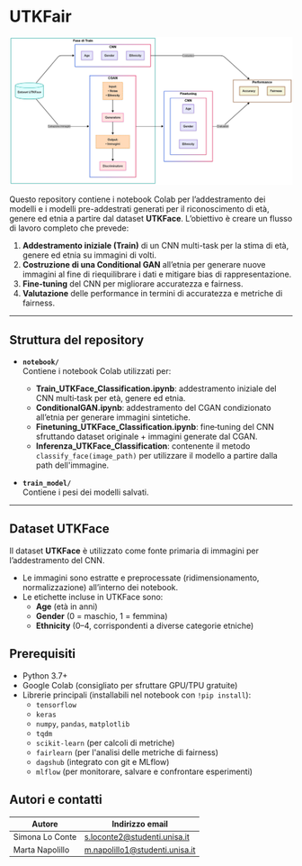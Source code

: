 # UTKFair

<p align="center">
  <img src="pipeline.png" alt="Schema del progetto" width="600"/>
</p>



Questo repository contiene i notebook Colab per l’addestramento dei modelli e i modelli pre-addestrati generati per il riconoscimento di età, genere ed etnia a partire dal dataset **UTKFace**. L’obiettivo è creare un flusso di lavoro completo che prevede:

1. **Addestramento iniziale (Train)** di un CNN multi-task per la stima di età, genere ed etnia su immagini di volti.
2. **Costruzione di una Conditional GAN** all’etnia per generare nuove immagini al fine di riequilibrare i dati e mitigare bias di rappresentazione.
3. **Fine‐tuning** del CNN per migliorare accuratezza e fairness.
4. **Valutazione** delle performance in termini di accuratezza e metriche di fairness.

---

## Struttura del repository

- **`notebook/`**  
  Contiene i notebook Colab utilizzati per:
  - **Train_UTKFace_Classification.ipynb**: addestramento iniziale del CNN multi‐task per età, genere ed etnia.
  - **ConditionalGAN.ipynb**: addestramento del CGAN condizionato all’etnia per generare immagini sintetiche.
  - **Finetuning_UTKFace_Classification.ipynb**: fine‐tuning del CNN sfruttando dataset originale + immagini generate dal CGAN.  
  - **Inferenza_UTKFace_Classification**: contenente il metodo `classify_face(image_path)` per utilizzare il modello a partire dalla path dell'immagine.

- **`train_model/`**  
  Contiene i pesi dei modelli salvati.

---

## Dataset UTKFace
Il dataset **UTKFace** è utilizzato come fonte primaria di immagini per l’addestramento del CNN.  
- Le immagini sono estratte e preprocessate (ridimensionamento, normalizzazione) all’interno dei notebook.
- Le etichette incluse in UTKFace sono:  
  - **Age** (età in anni)
  - **Gender** (0 = maschio, 1 = femmina)
  - **Ethnicity** (0–4, corrispondenti a diverse categorie etniche)


## Prerequisiti
- Python 3.7+
- Google Colab (consigliato per sfruttare GPU/TPU gratuite)
- Librerie principali (installabili nel notebook con `!pip install`):
  - `tensorflow`
  - `keras`
  - `numpy`, `pandas`, `matplotlib`
  - `tqdm`
  - `scikit-learn` (per calcoli di metriche)
  - `fairlearn` (per l'analisi delle metriche di fairness)
  - `dagshub` (integrato con git e MLflow)
  - `mlflow` (per monitorare, salvare e confrontare esperimenti)
   

## Autori e contatti
| Autore              | Indirizzo email                |
|---------------------|--------------------------------|
| Simona Lo Conte     | s.loconte2@studenti.unisa.it   |
| Marta Napolillo     | m.napolillo1@studenti.unisa.it |